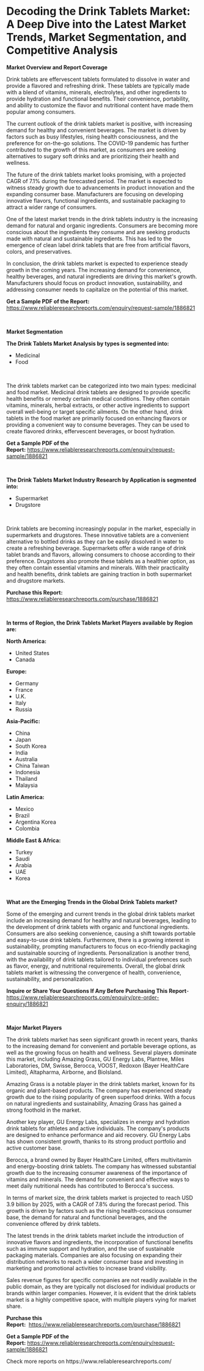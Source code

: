 <p><h1>Decoding the Drink Tablets Market: A Deep Dive into the Latest Market Trends, Market Segmentation, and Competitive Analysis</h1></p><p><strong>Market Overview and Report Coverage</strong></p>
<p><p>Drink tablets are effervescent tablets formulated to dissolve in water and provide a flavored and refreshing drink. These tablets are typically made with a blend of vitamins, minerals, electrolytes, and other ingredients to provide hydration and functional benefits. Their convenience, portability, and ability to customize the flavor and nutritional content have made them popular among consumers.</p><p>The current outlook of the drink tablets market is positive, with increasing demand for healthy and convenient beverages. The market is driven by factors such as busy lifestyles, rising health consciousness, and the preference for on-the-go solutions. The COVID-19 pandemic has further contributed to the growth of this market, as consumers are seeking alternatives to sugary soft drinks and are prioritizing their health and wellness.</p><p>The future of the drink tablets market looks promising, with a projected CAGR of 7.1% during the forecasted period. The market is expected to witness steady growth due to advancements in product innovation and the expanding consumer base. Manufacturers are focusing on developing innovative flavors, functional ingredients, and sustainable packaging to attract a wider range of consumers.</p><p>One of the latest market trends in the drink tablets industry is the increasing demand for natural and organic ingredients. Consumers are becoming more conscious about the ingredients they consume and are seeking products made with natural and sustainable ingredients. This has led to the emergence of clean label drink tablets that are free from artificial flavors, colors, and preservatives.</p><p>In conclusion, the drink tablets market is expected to experience steady growth in the coming years. The increasing demand for convenience, healthy beverages, and natural ingredients are driving this market's growth. Manufacturers should focus on product innovation, sustainability, and addressing consumer needs to capitalize on the potential of this market.</p></p>
<p><strong>Get a Sample PDF of the Report:</strong> <a href="https://www.reliableresearchreports.com/enquiry/request-sample/1886821">https://www.reliableresearchreports.com/enquiry/request-sample/1886821</a></p>
<p>&nbsp;</p>
<p><strong>Market Segmentation</strong></p>
<p><strong>The Drink Tablets Market Analysis by types is segmented into:</strong></p>
<p><ul><li>Medicinal</li><li>Food</li></ul></p>
<p>&nbsp;</p>
<p><p>The drink tablets market can be categorized into two main types: medicinal and food market. Medicinal drink tablets are designed to provide specific health benefits or remedy certain medical conditions. They often contain vitamins, minerals, herbal extracts, or other active ingredients to support overall well-being or target specific ailments. On the other hand, drink tablets in the food market are primarily focused on enhancing flavors or providing a convenient way to consume beverages. They can be used to create flavored drinks, effervescent beverages, or boost hydration.</p></p>
<p><strong>Get a Sample PDF of the Report:</strong>&nbsp;<a href="https://www.reliableresearchreports.com/enquiry/request-sample/1886821">https://www.reliableresearchreports.com/enquiry/request-sample/1886821</a></p>
<p>&nbsp;</p>
<p><strong>The Drink Tablets Market Industry Research by Application is segmented into:</strong></p>
<p><ul><li>Supermarket</li><li>Drugstore</li></ul></p>
<p>&nbsp;</p>
<p><p>Drink tablets are becoming increasingly popular in the market, especially in supermarkets and drugstores. These innovative tablets are a convenient alternative to bottled drinks as they can be easily dissolved in water to create a refreshing beverage. Supermarkets offer a wide range of drink tablet brands and flavors, allowing consumers to choose according to their preference. Drugstores also promote these tablets as a healthier option, as they often contain essential vitamins and minerals. With their practicality and health benefits, drink tablets are gaining traction in both supermarket and drugstore markets.</p></p>
<p><strong>Purchase this Report:</strong>&nbsp; <a href="https://www.reliableresearchreports.com/purchase/1886821">https://www.reliableresearchreports.com/purchase/1886821</a></p>
<p>&nbsp;</p>
<p><strong>In terms of Region, the Drink Tablets Market Players available by Region are:</strong></p>
<p>
    <p> <strong> North America: </strong>
        <ul>
            <li>United States</li>
            <li>Canada</li>
        </ul>
        </p> 
    <p> <strong> Europe: </strong>
        <ul>
            <li>Germany</li>
            <li>France</li>
            <li>U.K.</li>
            <li>Italy</li>
            <li>Russia</li>
        </ul>
        </p> 
    <p> <strong> Asia-Pacific: </strong>
        <ul>
            <li>China</li>
            <li>Japan</li>
            <li>South Korea</li>
            <li>India</li>
            <li>Australia</li>
            <li>China Taiwan</li>
            <li>Indonesia</li>
            <li>Thailand</li>
            <li>Malaysia</li>
        </ul>
        </p> 
    <p> <strong> Latin America: </strong>
        <ul>
            <li>Mexico</li>
            <li>Brazil</li>
            <li>Argentina Korea</li>
            <li>Colombia</li>
        </ul>
        </p> 
    <p> <strong> Middle East & Africa: </strong>
        <ul>
            <li>Turkey</li>
            <li>Saudi</li>
            <li>Arabia</li>
            <li>UAE</li>
            <li>Korea</li>
        </ul>
    </p>
    </p>
<p>&nbsp;</p>
<p><strong>What are the Emerging Trends in the Global Drink Tablets market?</strong></p>
<p><p>Some of the emerging and current trends in the global drink tablets market include an increasing demand for healthy and natural beverages, leading to the development of drink tablets with organic and functional ingredients. Consumers are also seeking convenience, causing a shift towards portable and easy-to-use drink tablets. Furthermore, there is a growing interest in sustainability, prompting manufacturers to focus on eco-friendly packaging and sustainable sourcing of ingredients. Personalization is another trend, with the availability of drink tablets tailored to individual preferences such as flavor, energy, and nutritional requirements. Overall, the global drink tablets market is witnessing the convergence of health, convenience, sustainability, and personalization.</p></p>
<p><strong>Inquire or Share Your Questions If Any Before Purchasing This Report</strong>- <a href="https://www.reliableresearchreports.com/enquiry/pre-order-enquiry/1886821">https://www.reliableresearchreports.com/enquiry/pre-order-enquiry/1886821</a></p>
<p>&nbsp;</p>
<p><strong>Major Market Players</strong></p>
<p><p>The drink tablets market has seen significant growth in recent years, thanks to the increasing demand for convenient and portable beverage options, as well as the growing focus on health and wellness. Several players dominate this market, including Amazing Grass, GU Energy Labs, Plantree, Miles Laboratories, DM, Swisse, Berocca, VOOST, Redoxon (Bayer HealthCare Limited), Altapharma, Airborne, and BioIsland.</p><p>Amazing Grass is a notable player in the drink tablets market, known for its organic and plant-based products. The company has experienced steady growth due to the rising popularity of green superfood drinks. With a focus on natural ingredients and sustainability, Amazing Grass has gained a strong foothold in the market.</p><p>Another key player, GU Energy Labs, specializes in energy and hydration drink tablets for athletes and active individuals. The company's products are designed to enhance performance and aid recovery. GU Energy Labs has shown consistent growth, thanks to its strong product portfolio and active customer base.</p><p>Berocca, a brand owned by Bayer HealthCare Limited, offers multivitamin and energy-boosting drink tablets. The company has witnessed substantial growth due to the increasing consumer awareness of the importance of vitamins and minerals. The demand for convenient and effective ways to meet daily nutritional needs has contributed to Berocca's success.</p><p>In terms of market size, the drink tablets market is projected to reach USD 3.9 billion by 2025, with a CAGR of 7.8% during the forecast period. This growth is driven by factors such as the rising health-conscious consumer base, the demand for natural and functional beverages, and the convenience offered by drink tablets.</p><p>The latest trends in the drink tablets market include the introduction of innovative flavors and ingredients, the incorporation of functional benefits such as immune support and hydration, and the use of sustainable packaging materials. Companies are also focusing on expanding their distribution networks to reach a wider consumer base and investing in marketing and promotional activities to increase brand visibility.</p><p>Sales revenue figures for specific companies are not readily available in the public domain, as they are typically not disclosed for individual products or brands within larger companies. However, it is evident that the drink tablets market is a highly competitive space, with multiple players vying for market share.</p></p>
<p><strong>Purchase this Report:</strong>&nbsp;&nbsp;<a href="https://www.reliableresearchreports.com/purchase/1886821">https://www.reliableresearchreports.com/purchase/1886821</a></p>
<p></p>
<p><strong>Get a Sample PDF of the Report:</strong>&nbsp;<a href="https://www.reliableresearchreports.com/enquiry/request-sample/1886821">https://www.reliableresearchreports.com/enquiry/request-sample/1886821</a></p>
<p>Check more reports on https://www.reliableresearchreports.com/</p>